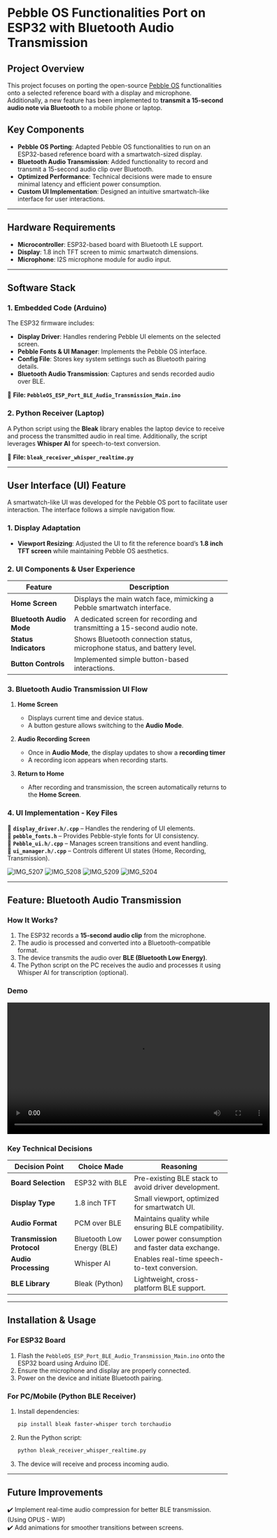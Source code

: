 # **Pebble OS Functionalities Port on ESP32 with Bluetooth Audio Transmission**  

## **Project Overview**  
This project focuses on porting the open-source [Pebble OS](https://github.com/google/pebble/tree/main) functionalities onto a selected reference board with a display and microphone. Additionally, a new feature has been implemented to **transmit a 15-second audio note via Bluetooth** to a mobile phone or laptop.  

## **Key Components**  
- **Pebble OS Porting**: Adapted Pebble OS functionalities to run on an ESP32-based reference board with a smartwatch-sized display.  
- **Bluetooth Audio Transmission**: Added functionality to record and transmit a 15-second audio clip over Bluetooth.  
- **Optimized Performance**: Technical decisions were made to ensure minimal latency and efficient power consumption.  
- **Custom UI Implementation**: Designed an intuitive smartwatch-like interface for user interactions.  

---

## **Hardware Requirements**  
- **Microcontroller**: ESP32-based board with Bluetooth LE support.  
- **Display**: 1.8 inch TFT screen to mimic smartwatch dimensions.  
- **Microphone**: I2S microphone module for audio input.  
---

## **Software Stack**  
### **1. Embedded Code (Arduino)**  
The ESP32 firmware includes:  
- **Display Driver**: Handles rendering Pebble UI elements on the selected screen.  
- **Pebble Fonts & UI Manager**: Implements the Pebble OS interface.  
- **Config File**: Stores key system settings such as Bluetooth pairing details.  
- **Bluetooth Audio Transmission**: Captures and sends recorded audio over BLE.  

📂 **File: `PebbleOS_ESP_Port_BLE_Audio_Transmission_Main.ino`**  

### **2. Python Receiver (Laptop)**  
A Python script using the **Bleak** library enables the laptop device to receive and process the transmitted audio in real time. Additionally, the script leverages **Whisper AI** for speech-to-text conversion.  

📂 **File: `bleak_receiver_whisper_realtime.py`**  

---

## **User Interface (UI) Feature**  
A smartwatch-like UI was developed for the Pebble OS port to facilitate user interaction. The interface follows a simple navigation flow.  

### **1. Display Adaptation**  
- **Viewport Resizing**: Adjusted the UI to fit the reference board’s **1.8 inch TFT screen** while maintaining Pebble OS aesthetics.    

### **2. UI Components & User Experience**  
| **Feature** | **Description** |
|------------|----------------|
| **Home Screen** | Displays the main watch face, mimicking a Pebble smartwatch interface. |
| **Bluetooth Audio Mode** | A dedicated screen for recording and transmitting a 15-second audio note. |
| **Status Indicators** | Shows Bluetooth connection status, microphone status, and battery level. |
| **Button Controls** | Implemented simple button-based interactions. |

### **3. Bluetooth Audio Transmission UI Flow**  
1. **Home Screen**  
   - Displays current time and device status.  
   - A button gesture allows switching to the **Audio Mode**.  

2. **Audio Recording Screen**  
   - Once in **Audio Mode**, the display updates to show a **recording timer**  
   - A recording icon appears when recording starts.  

3. **Return to Home**  
   - After recording and transmission, the screen automatically returns to the **Home Screen**.  

### **4. UI Implementation - Key Files**  
📂 **`display_driver.h/.cpp`** – Handles the rendering of UI elements.  
📂 **`pebble_fonts.h`** – Provides Pebble-style fonts for UI consistency.  
📂 **`Pebble_ui.h/.cpp`** – Manages screen transitions and event handling.  
📂 **`ui_manager.h/.cpp`** – Controls different UI states (Home, Recording, Transmission).  

![IMG_5207](https://github.com/user-attachments/assets/3ef87830-3e36-4ed8-9a4a-6f1be6975c02) ![IMG_5208](https://github.com/user-attachments/assets/c07d0b62-d60e-48cb-8daa-bab70744e565) ![IMG_5209](https://github.com/user-attachments/assets/91b163b5-3452-4944-bc96-2591d296ea22) 
 ![IMG_5204](https://github.com/user-attachments/assets/2dc106d8-216f-4011-b22d-91b694f813ce)

---

## **Feature: Bluetooth Audio Transmission**  
### **How It Works?**  
1. The ESP32 records a **15-second audio clip** from the microphone.  
2. The audio is processed and converted into a Bluetooth-compatible format.  
3. The device transmits the audio over **BLE (Bluetooth Low Energy)**.  
4. The Python script on the PC receives the audio and processes it using Whisper AI for transcription (optional).  

### **Demo**  
<video src="https://github.com/jagatheeswarans/Pebble-OS-Functionalities-Port-to-ESP32-with-Bluetooth-Audio-Transmission/raw/main/Demo.mp4" controls width="600">
Your browser does not support the video tag.
</video>

### **Key Technical Decisions**  
| Decision Point | Choice Made | Reasoning |
|--------------|------------|-----------|
| **Board Selection** | ESP32 with BLE | Pre-existing BLE stack to avoid driver development. |
| **Display Type** | 1.8 inch TFT | Small viewport, optimized for smartwatch UI. |
| **Audio Format** | PCM over BLE | Maintains quality while ensuring BLE compatibility. |
| **Transmission Protocol** | Bluetooth Low Energy (BLE) | Lower power consumption and faster data exchange. |
| **Audio Processing** | Whisper AI | Enables real-time speech-to-text conversion. |
| **BLE Library** | Bleak (Python) | Lightweight, cross-platform BLE support. |

---

## **Installation & Usage**  
### **For ESP32 Board**  
1. Flash the `PebbleOS_ESP_Port_BLE_Audio_Transmission_Main.ino` onto the ESP32 board using Arduino IDE.  
2. Ensure the microphone and display are properly connected.  
3. Power on the device and initiate Bluetooth pairing.  

### **For PC/Mobile (Python BLE Receiver)**  
1. Install dependencies:  
   ```bash
   pip install bleak faster-whisper torch torchaudio
   ```  
2. Run the Python script:  
   ```bash
   python bleak_receiver_whisper_realtime.py
   ```  
3. The device will receive and process incoming audio.  

---

## **Future Improvements**  
✔️ Implement real-time audio compression for better BLE transmission. (Using OPUS - WIP)  
✔️ Add animations for smoother transitions between screens.  

